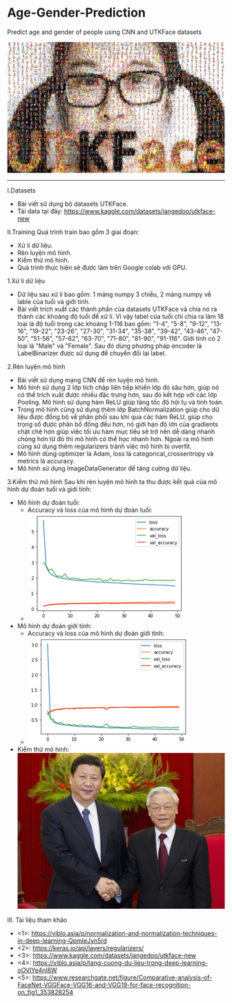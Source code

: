 # Age-Gender-Prediction
Predict age and gender of people using CNN and UTKFace datasets


![image](https://github.com/chienthan2vn/Age-Gender-Prediction/blob/main/UTKFaceDemo.png)



_________________________________________________________________________________________________________________
I.Datasets
- Bài viết sử dụng bộ datasets UTKFace.
- Tải data tại đây: https://www.kaggle.com/datasets/jangedoo/utkface-new

II.Training
Quá trình train bao gồm 3 giai đoạn:
- Xử lí dữ liệu.
- Rèn luyện mô hình.
- Kiểm thử mô hình.
- Quá trình thực hiện sẽ được làm trên Google colab với GPU.

1.Xử lí dữ liệu
- Dữ liệu sau xử lí bao gồm: 1 mảng numpy 3 chiều, 2 mảng numpy về lable của tuổi và giới tính.
- Bài viết trích xuất các thành phần của datasets UTKFace và chia nó ra thành các khoảng độ tuổi để xử lí. Vì vậy label của tuổi chỉ chia ra làm 18 loại là độ tuổi trong các khoảng 1-116 bao gồm: "1-4", "5-8", "9-12", "13-16", "19-22", "23-26", "27-30", "31-34", "35-38", "39-42", "43-46", "47-50", "51-56", "57-62", "63-70", "71-80", "81-90", "91-116". Giới tính có 2 loại là "Male" và "Female". Sau đó dùng phương pháp encoder là LabelBinarizer được sử dụng để chuyển đổi lại label.

2.Rèn luyện mô hình
- Bài viết sử dụng mạng CNN để rèn luyện mô hình.
- Mô hình sử dụng 2 lớp tích chập liên tiếp khiến lớp đó sâu hơn, giúp nó có thể trích xuất được nhiều đặc trưng hơn, sau đó kết hợp với các lớp Pooling. Mô hình sử dụng hàm ReLU giúp tăng tốc độ hội tụ và tính toán. 
- Trong mô hình cũng sử dụng thêm lớp BatchNormalization giúp cho dữ liệu được đồng bộ về phân phối sau khi qua các hàm ReLU, giúp cho trọng số được phân bố đồng đều hơn, nó giới hạn độ lớn của gradients chặt chẽ hơn giúp việc tối ưu hàm mục tiêu sẽ trở nên dễ dàng nhanh chóng hơn từ đó thì mô hình có thể học nhanh hơn. Ngoài ra mô hình cũng sử dụng thêm regularizers tránh việc mô hình bị overfit.
- Mô hình dùng optimizer là Adam, loss là categorical_crossentropy và metrics là accuracy.
- Mô hình sử dụng ImageDataGenerator để tăng cường dữ liệu.

3.Kiểm thử mô hình
Sau khi rèn luyện mô hình ta thu được kết quả của mô hình dự đoán tuổi và giới tính:
- Mô hình dự đoán tuổi:
  + Accuracy và loss của mô hình dự đoán tuổi:
  + ![image](https://github.com/chienthan2vn/Age-Gender-Prediction/blob/main/loss_accuracy/age_loss_acc.png)
- Mô hình dự đoán giới tính:
  + Accuracy và loss của mô hình dự đoán giới tính:
  + ![image](https://github.com/chienthan2vn/Age-Gender-Prediction/blob/main/loss_accuracy/gender_loss_acc.png)
- Kiểm thử mô hình:
  ![image](https://github.com/chienthan2vn/Age-Gender-Prediction/blob/main/test.jpg)

III. Tài liệu tham khảo
- <1>: https://viblo.asia/p/normalization-and-normalization-techniques-in-deep-learning-QpmleJyn5rd
- <2>: https://keras.io/api/layers/regularizers/
- <3>: https://www.kaggle.com/datasets/jangedoo/utkface-new
- <4>: https://viblo.asia/p/tang-cuong-du-lieu-trong-deep-learning-oOVlYe4nl8W
- <5>: https://www.researchgate.net/figure/Comparative-analysis-of-FaceNet-VGGFace-VGG16-and-VGG19-for-face-recognition-on_fig1_353828254
  

